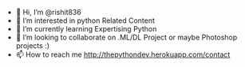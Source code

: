 - 👋 Hi, I’m @rishit836
- 👀 I’m interested in python Related Content
- 🌱 I’m currently learning Expertising Python
- 💞️ I’m looking to collaborate on .ML/DL Project or maybe Photoshop projects :)
- 📫 How to reach me http://thepythondev.herokuapp.com/contact

<!---
rishit836/rishit836 is a ✨ special ✨ repository because its `README.md` (this file) appears on your GitHub profile.
You can click the Preview link to take a look at your changes.
--->
